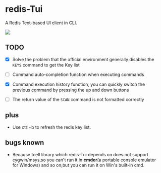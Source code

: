 # redis-Tui

A Redis Text-based UI client in CLI.

![](./preview.gif)


## TODO

- [x] Solve the problem that the official environment generally disables the `KEYS` command to get the Key list
- [ ] Command auto-completion function when executing commands
- [x] Command execution history function, you can quickly switch the previous command by pressing the up and down buttons
- [ ] The return value of the `SCAN` command is not formatted correctly


## plus

- Use ctrl+b to refresh the redis key list.

## bugs known
- Because tcell library which redis-Tui depends on does not support cygwin/msys,so you can't run it in **cmder**(a 
portable console emulator for Windows) and so on,but you can run it on Win's built-in cmd.